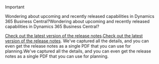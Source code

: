 > [!IMPORTANT]
>
> <span data-ttu-id="f479e-101">Wondering about upcoming and recently released capabilities in Dynamics 365 Business Central?</span><span class="sxs-lookup"><span data-stu-id="f479e-101">Wondering about upcoming and recently released capabilities in Dynamics 365 Business Central?</span></span>
>
> <span data-ttu-id="f479e-102">[Check out the latest version of the release notes](/business-applications-release-notes/April19/dynamics365-business-central/).</span><span class="sxs-lookup"><span data-stu-id="f479e-102">[Check out the latest version of the release notes](/business-applications-release-notes/April19/dynamics365-business-central/).</span></span> <span data-ttu-id="f479e-103">We've captured all the details, and you can even get the release notes as a single PDF that you can use for planning.</span><span class="sxs-lookup"><span data-stu-id="f479e-103">We've captured all the details, and you can even get the release notes as a single PDF that you can use for planning.</span></span>  

